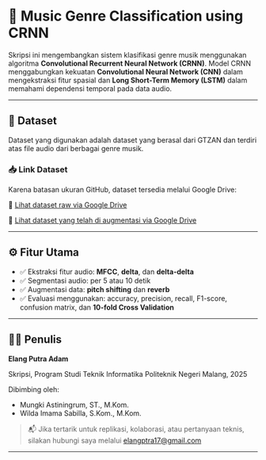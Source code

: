 # 🎵 Music Genre Classification using CRNN

Skripsi ini mengembangkan sistem klasifikasi genre musik menggunakan algoritma **Convolutional Recurrent Neural Network (CRNN)**. Model CRNN menggabungkan kekuatan **Convolutional Neural Network (CNN)** dalam mengekstraksi fitur spasial dan **Long Short-Term Memory (LSTM)** dalam memahami dependensi temporal pada data audio.

---

## 📁 Dataset

Dataset yang digunakan adalah dataset yang berasal dari GTZAN dan terdiri atas file audio dari berbagai genre musik.

### 📥 Link Dataset

Karena batasan ukuran GitHub, dataset tersedia melalui Google Drive:

🔗 [Lihat dataset raw via Google Drive](https://drive.google.com/drive/folders/1mgBsJZocJi_J1bVM5pb5wVhu78Z2beYH?usp=sharing)

🔗 [Lihat dataset yang telah di augmentasi via Google Drive](https://drive.google.com/drive/folders/1-0Dr8giRLNuJ-h36eDyS1GBBLdAVORXv?usp=sharing)

---

## ⚙️ Fitur Utama

- ✅ Ekstraksi fitur audio: **MFCC**, **delta**, dan **delta-delta**
- ✅ Segmentasi audio: per 5 atau 10 detik
- ✅ Augmentasi data: **pitch shifting** dan **reverb**
- ✅ Evaluasi menggunakan: accuracy, precision, recall, F1-score, confusion matrix, dan **10-fold Cross Validation**

---

## 👨‍🎓 Penulis

**Elang Putra Adam**

Skripsi, Program Studi Teknik Informatika
Politeknik Negeri Malang, 2025

Dibimbing oleh:

- Mungki Astiningrum, ST., M.Kom.
- Wilda Imama Sabilla, S.Kom., M.Kom.

> 📬 Jika tertarik untuk replikasi, kolaborasi, atau pertanyaan teknis, silakan hubungi saya melalui elangptra17@gmail.com

---